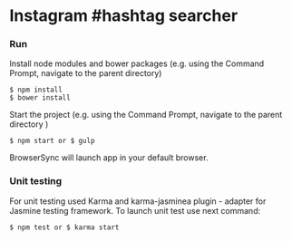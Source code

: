 # Instagram #hashtag searcher

### Run
Install node modules and bower packages (e.g. using the Command Prompt, navigate to the parent directory)

```
$ npm install 
$ bower install
```
Start the project (e.g. using the Command Prompt, navigate to the parent directory )

```
$ npm start or $ gulp 
```

BrowserSync will launch app in your default browser.

### Unit testing
For unit testing used Karma and karma-jasminea plugin - adapter for Jasmine testing framework.
To launch unit test use next command:

```
$ npm test or $ karma start 
```


